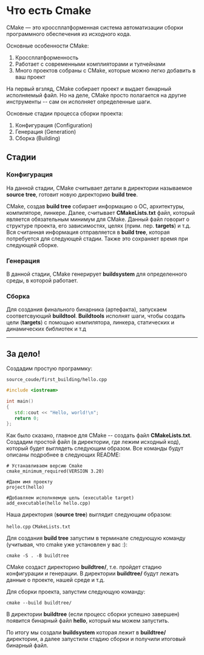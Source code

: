 # Что есть Cmake

CMake — это кроссплатформенная система автоматизации сборки программного обеспечения из исходного кода.

Основные особенности CMake: 

1. Кроссплатформенность
2. Работает с современными комплияторами и тулчейнами
3. Много проектов собраны с CMake, которые можно легко добавить в ваш проект

На первый вгзляд, CMake собирает проект и выдает бинарный исполняемый файл. Но на деле, CMake просто полагается на другие инструменты -- сам он исполняет определенные
шаги.

Основные стадии процесса сборки проекта:
1. Конфигурация (Configuration)
2. Генерация (Generation)
3. Сборка (Building)

## Стадии

### Конфигурация

На данной стадии, CMake считывает детали в директории называемое **source tree**, готовит новую директорию **build tree**.

CMake, создав **build tree** собирает информацию о ОС, архитектуры, компиляторе, линкере. Далее, считывает **CMakeLists.txt** файл, который является обязательным
минимум для CMake. Данный файл говорит о структуре проекта, его зависимостях, целях  (прим. пер. **targets**) и т.д.
Вся считанная информация отправляется в **build tree**, которая потребуется для следующей стадии. Также это сохраняет время при следующей сборке.

### Генерация

В данной стадии, CMake генерирует **buildsystem** для определенного среды, в которой работает.

### Сборка

Для создания финального бинарника (артефакта), запускаем соответсвующий **buildtool**. **Buildtools** исполнят
шаги, чтобы создать цели (**targets**) с помощью компилятора, линкера, статических и динамических библиотек и т.д

----

## За дело!

Создадим простую программку:

`source_coude/first_building/hello.cpp`

```cpp
#include <iostream>

int main()
{
   std::cout << "Hello, world!\n";
   return 0;
};
```

Как было сказано, главное для CMake -- создать файл **CMakeLists.txt**. Создадим простой файл (в директории, где лежим исходный код), который будет выглядеть следующим образом. Все команды будут описаны подробнее в следующих README:

```
# Устанавливаем версию Cmake
cmake_minimum_required(VERSION 3.20)

#Даем имя проекту
project(hello)

#Добавляем исполняемую цель (executable target)
add_executable(hello hello.cpp)
```
Наша директория (**source tree**) выглядит следующим образом:

`hello.cpp`   `CMakeLists.txt`

Для создания **build tree** запустим в терминале следующую команду (учитывая, что cmake уже установлен у вас :):

`cmake -S . -B buildtree`

CMake создаст директорию **buildtree/**, т.е. пройдет стадию конфигурации и генерации. В директории **buildtree/** будут лежать данные о проекте, нашей среде и т.д.

Для сборки проекта, запустим следующую команду:

`cmake --build buildtree/`

В директории **buildtree** (если процесс сборки успешно завершен) появится бинарный файл **hello**, который мы можем запустить.

По итогу мы создали **buildsystem** которая лежит в **buildtree/** директории, а далее запустили стадию сборки и получили итоговый бинарный файл.







